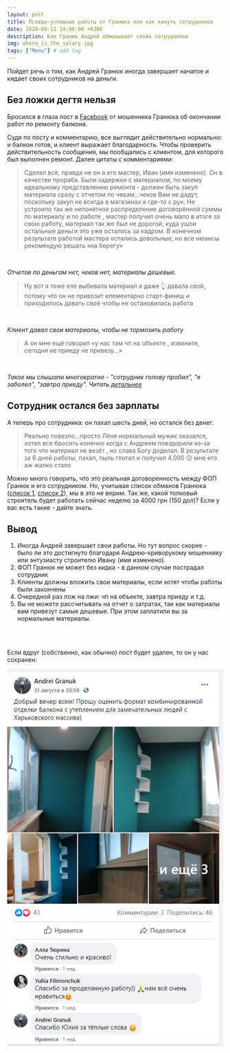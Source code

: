 ```yaml
---
layout: post
title: Псевдо-успешные работы от Гранюка или как кинуть сотрудников
date: 2020-09-13 14:00:00 +0300
description: Как Гранюк Андрей обманывает своих сотрудников
img: where_is_the_salary.jpg
tags: ["Menu"] # add tag
---
```


Пойдет речь о том, как Андрей Гранюк иногда завершает начатое и кидает своих сотрудников на деньги. 

## Без ложки дегтя нельзя ##

Бросился в глаза пост в [Facebook](https://www.facebook.com/groups/543106036358181/permalink/590323608303090/) от мошенника Гранюка об окончании работ по ремонту балкона. 

Судя по посту и комментарию, все выглядит действительно нормально: и балкон готов, и клиент выражает благодарность. 
Чтобы проверить действительность сообщения, мы пообщались с клиентом, для которого был выполнен ремонт. Далее цитаты с комментариями: 

> Сделал всё, правда не он а его мастер, Иван (имя изменено). Он в качестве прораба. Были задержки с материалом, по моему идеальному представлению ремонта - должен быть закуп материала сразу с отчетом по чекам...чеков Вам не дадут, поскольку закуп не всегда в магазинах а где-то с рук. Не устроило так же непонятное распределение договорённой суммы по материалу и по работе , мастер получил очень мало в итоге за свою работу, материал так же был не дорогой, куда ушли остальные деньги это уже осталось за кадром. В конечном результате работой мастера остались довольные, но все нюансы рекомендую решать «на берегу»
<br>

*Отчетов по деньгам нет, чеков нет, материалы дешевые.* 


> Ну вот я тоже еле выбивала материал и даже 👆 давала свой, потому что он не привозит елементарно старт-финиш и приходилось давать своё чтобы не остановилась работа
<br>

*Клиент давал свои материалы, чтобы не тормозить работу*

> А он мне ещё говорил «у нас там чп на объекте , извините, сегодня не приеду не привезу...»
<br>

*Такое мы слышали многократно - "сотрудник голову пробил", "я заболел", "завтра приеду". Читать [детальнее](/why-fraud/)*


## Сотрудник остался без зарплаты ##

А теперь про сотрудника: он пахал шесть дней, но остался без денег. 

> Реально повезло...просто Лёня нормальный мужик оказался, хотел все бросить конечно  когда с Андреем повздорили из-за того что материал не везёт , но слава Богу доделал. В результате за 6 дней работы, пахал, пыль глотал и получил 4.000 😕 мне его аж жалко стало

Можно много говорить, что это реальная договоренность между ФОП Гранюк и его сотрудником. Но, учитывая список обманов Гранюка ([список 1](/granuk-fraud-and-police), [список 2](/why-fraud/)), мы в это не верим. Так же, какой толковый строитель будет работать сейчас неделю за 4000 грн (150 дол)? 
Если у вас есть такие - дайте знать. 

## Вывод ##

1. Иногда Андрей завершает свои работы. Но тут вопрос скорее - было ли это достигнуто благодаря Андрею-криворукому мошеннику или энтузиасту строителю Ивану (имя изменено).
2. ФОП Гранюк не может без кидка - в данном случае пострадал сотрудник
3. Клиенты должны вложить свои материалы, если хотят чтобы работы были закончены
4. Очередной раз лож на лжи: чп на объекте, завтра приеду и т.д.
5. Вы не можете рассчитывать на отчет о затратах, так как материалы вам привезут самые дешевые. При этом заплатили вы за нормальные материалы.


<br><br>

Если вдруг (собственно, как обычно) пост будет удален, то он у нас сохранен: 

![Пост в Фейсбуке](/assets/img/success-cases.png)

<br>
